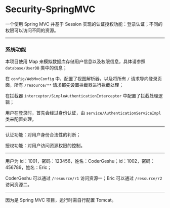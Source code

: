 # Security-SpringMVC

一个使用 Spring MVC 并基于 Session 实现的认证授权功能：登录认证；不同的权限可以访问不同的资源。

***

### 系统功能

本项目使用 Map 来模拟数据库存储用户信息以及权限信息，具体请参照 `database/UserDB`  类中的信息；

在 `config/WebMvcConfig` 中，配置了视图解析器，以及将所有 `/` 请求导向登录页面，所有 `/resource/**` 请求都先设置拦截器进行拦截处理；

在拦截器 `interceptor/SimpleAuthenticationInterceptor` 中配置了拦截处理逻辑；

用户在登录时，首先会经过身份认证，由 `service/AuthenticationServiceImpl` 类来配置处理。

***

认证功能：对用户身份合法性的判断；

授权功能：对用户访问资源权限的控制。

***

用户为 id：1001，密码：123456，姓名：CoderGeshu；id：1002，密码：456789，姓名：Eric；

CoderGeshu 可以通过 `/resource/r1` 访问资源一；Eric 可以通过 `/resource/r2` 访问资源二。

***

因为是 Spring MVC 项目，运行时需自行配置 Tomcat。